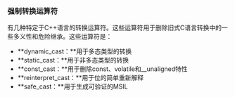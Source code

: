 ### 强制转换运算符

有几种特定于C\+\+语言的转换运算符。这些运算符用于删除旧式C语言转换中的一些多义性和危险继承。这些运算符是：

* **dynamic_cast：**用于多态类型的转换
* **static_cast：**用于非多态类型的转换
* **const_cast：**用于删除const、volatile和__unaligned特性
* **reinterpret_cast：**用于位的简单重新解释
* **safe_cast：**用于生成可验证的MSIL
